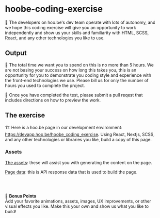 # hoobe-coding-exercise
🤖 The developers on hoo.be's dev team operate with lots of autonomy, and we hope this coding exercise will give you an opportunity to work independently and show us your skills and familiarity with HTML, SCSS, React, and any other technologies you like to use.

## Output 
🚢 The total time we want you to spend on this is no more than 5 hours. We are not basing your success on how long this takes you, this is an opportunity for you to demonstrate you coding style and experience with the front-end technologies we use. Please bill us for only the number of hours you used to complete the project.

🏁 Once you have completed the test, please submit a pull reqest that includes directions on how to preview the work.

## The exercise
🏗️ Here is a hoo.be page in our development environment: https://devapp.hoo.be/hoobe_coding_exercise. Using React, Nextjs, SCSS, and any other technologies or libraries you like, build a copy of this page. 

### Assets
[The assets](/assets): these will assist you with generating the content on the page.

[Page data](pageData.json): this is API response data that is used to build the page.

<br>
<br>

🎰 **Bonus Points**<br>
Add your favorite animations, assets, images, UX improvements, or other visual effects you like. Make this your own and show us what you like to build!

